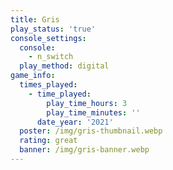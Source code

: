 ```yaml
---
title: Gris
play_status: 'true'
console_settings:
  console:
    - n_switch
  play_method: digital
game_info:
  times_played:
    - time_played:
        play_time_hours: 3
        play_time_minutes: ''
      date_year: '2021'
  poster: /img/gris-thumbnail.webp
  rating: great
  banner: /img/gris-banner.webp
---
```

